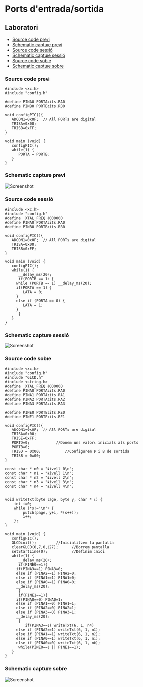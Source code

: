 # Ports d'entrada/sortida

## Laboratori
- [Source code previ](#source-code-previ)
- [Schematic capture previ](#schematic-capture-previ)
- [Source code sessió](#source-code-sessió)
- [Schematic capture sessió](#schematic-capture-sessió)
- [Source code sobre](#source-code-sobre)
- [Schematic capture sobre](#schematic-capture-sobre)

### Source code previ

```
#include <xc.h>
#include "config.h"

#define PINA0 PORTAbits.RA0
#define PINB0 PORTBbits.RB0

void configPIC(){
   ADCON1=0x0F;  // All PORTs are digital
   TRISA=0x00;
   TRISB=0xFF;
}

void main (void) {
   configPIC();
   while(1) {
      PORTA = PORTB;
   }
}
```

### Schematic capture previ

![Screenshot](https://github.com/srmeeseeks/CI-FIB/blob/master/L5/L5-previ.jpg)

### Source code sessió

```
#include <xc.h>
#include "config.h"
#define _XTAL_FREQ 8000000 
#define PINA0 PORTAbits.RA0
#define PINB0 PORTBbits.RB0

void configPIC(){
   ADCON1=0x0F;  // All PORTs are digital
   TRISA=0x00;
   TRISB=0xFF;
}

void main (void) {
   configPIC();
   while(1) {
      __delay_ms(20);
      if(PORTB == 1) {
	 while (PORTB == 1) __delay_ms(20);
	 if(PORTA == 1) {
	    LATA = 0;
	 }
	 else if (PORTA == 0) {
	    LATA = 1;
	 }
      }
   }
}
```

### Schematic capture sessió

![Screenshot](https://github.com/srmeeseeks/CI-FIB/blob/master/L5/L5-sessio.JPG)

### Source code sobre

```
#include <xc.h>
#include "config.h"
#include "GLCD.h"
#include <string.h>
#define _XTAL_FREQ 8000000 
#define PINA0 PORTAbits.RA0
#define PINA1 PORTAbits.RA1
#define PINA2 PORTAbits.RA2
#define PINA3 PORTAbits.RA3

#define PINE0 PORTEbits.RE0
#define PINE1 PORTEbits.RE1

void configPIC(){
   ADCON1=0x0F;  // All PORTs are digital
   TRISA=0x00;
   TRISE=0xFF;
   PORTD=0; 		   //Donem uns valors inicials als ports
   PORTB=0;  
   TRISD = 0x00;		   //Configurem D i B de sortida
   TRISB = 0x00;
}

const char * n0 = "Nivell 0\n";
const char * n1 = "Nivell 1\n";
const char * n2 = "Nivell 2\n";
const char * n3 = "Nivell 3\n";
const char * n4 = "Nivell 4\n";


void writeTxt(byte page, byte y, char * s) {
	int i=0;
	while (*s!='\n') { 
		putch(page, y+i, *(s++));
		i++;
	};
}	

void main (void) {
   configPIC();
   GLCDinit();		   //Inicialitzem la pantalla
   clearGLCD(0,7,0,127);      //Borrem pantalla
   setStartLine(0);           //Definim inici
   while(1) {
      __delay_ms(20);
      if(PINE0==1){
	 if(PINA3==1) PINA3=0;
	 else if (PINA2==1) PINA2=0;
	 else if (PINA1==1) PINA1=0;
	 else if (PINA0==1) PINA0=0;
	 __delay_ms(20);   
      }
      if(PINE1==1){
	 if(PINA0==0) PINA0=1;
	 else if (PINA1==0) PINA1=1;
	 else if (PINA2==0) PINA2=1;
	 else if (PINA3==0) PINA3=1;
	 __delay_ms(20);
      }
      	 if(PINA3==1) writeTxt(6, 1, n4);
	 else if (PINA2==1) writeTxt(6, 1, n3);
	 else if (PINA1==1) writeTxt(6, 1, n2);
	 else if (PINA0==1) writeTxt(6, 1, n1);
	 else if (PINA0==0) writeTxt(6, 1, n0);
      while(PINE0==1 || PINE1==1);
   }
}
```

### Schematic capture sobre

![Screenshot](https://github.com/srmeeseeks/CI-FIB/blob/master/L5/L5-sobre.JPG)

